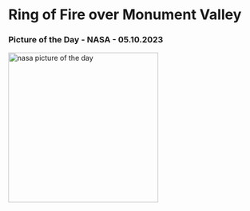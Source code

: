 # Ring of Fire over Monument Valley 
### Picture of the Day - NASA - 05.10.2023
<img src="https://apod.nasa.gov/apod/image/2310/MoValleyEclipse1024.jpg" alt="nasa picture of the day" width="300"/>
